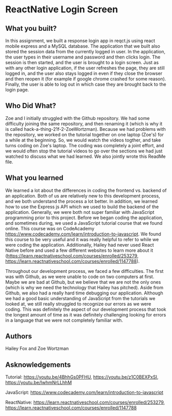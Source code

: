 # ReactNative Login Screen 


## What you built?

In this assignment, we built a response login app in reqct.js using react mobile express and a MySQL database. The application that we built also stored the session data from the currently logged in user. In the application, the user types in their username and password and then clicks login. The session is then started, and the user is brought to a login screen. Just as with any other login application, if the user refreshes the page, they are still logged in, and the user also stays logged in even if they close the browser and then reopen it (for example if google chrome crashed for some reason). Finally, the user is able to log out in which case they are brought back to the login page. 

## Who Did What?

Zoe and I initially struggled with the Github repository. We had some difficulty joining the same repository, and then renaming it (which is why it is called hack-a-thing-21f-2-ZoeWortzman). Because we had problems with the repository, we worked on the tutorial together on one laptop (Zoe's) for a while at the beginning. So, we would watch the videos togther, and take turns coding on Zoe's laptop. The coding was completely a joint effort, and we would often stop the tutorial videos to go over the sections we had just watched to discuss what we had learned. We also jointly wrote this ReadMe file. 

## What you learned 

We learned a lot about the differences in coding the frontend vs. backend of an application. Both of us are relatively new to this development process, and we both understand the process a lot better. In addition, we learned how to use the Express js API which we used to build the backend of the application. Generally, we were both not super familiar with JavaScript programming prior to this project. Before we began coding the application, and sometimes during, we used a JavaScript tutorial course that we found online. This course was on CodeAcademy https://www.codecademy.com/learn/introduction-to-javascript. We found this course to be very useful and it was really helpful to refer to while we were coding the application. Additionally, Hailey had never used React Native before and used a few different websites to learn more about it (https://learn.reactnativeschool.com/courses/enrolled/253279, https://learn.reactnativeschool.com/courses/enrolled/1147788).  

Throughout our development process, we faced a few difficulties. The first was with Github, as we were unable to code on two computers at first. Maybe we are bad at Github, but we believe that we are not the only ones (which is why we need the technology that Hailey has pitched). Aside from Github, we also had a really hard time debugging our application. Although we had a good basic understanding of JavaScript from the tutorials we looked at, we still really struggled to recognize our errors as we were coding. This was definitely the aspect of our development process that took the longest amount of time as it was definitely challenging looking for errors in a language that we were not completely familiar with. 


## Authors 

Hailey Fox and Zoe Wortzman 

## Asknowledgements 

Tutorial: https://youtu.be/4BhhGs0PFHU, https://youtu.be/z1C0BEXPxSI, https://youtu.be/IwhmNrLLhhM

JavaScript: https://www.codecademy.com/learn/introduction-to-javascript

ReactNative: https://learn.reactnativeschool.com/courses/enrolled/253279, https://learn.reactnativeschool.com/courses/enrolled/1147788

